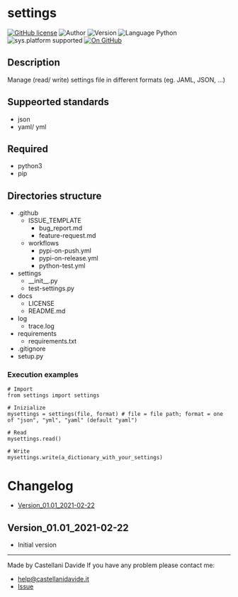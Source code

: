 # settings
[![GitHub license](https://img.shields.io/badge/license-GNU-green?style=flat)](https://github.com/CastellaniDavide/cpp-settings/blob/master/LICENSE) ![Author](https://img.shields.io/badge/author-Castellani%20Davide-green?style=flat) ![Version](https://img.shields.io/badge/version-v01.01-blue?style=flat) ![Language Python](https://img.shields.io/badge/language-Python-yellowgreen?style=flat) ![sys.platform supported](https://img.shields.io/badge/OS%20platform%20supported-All-blue?style=flat) [![On GitHub](https://img.shields.io/badge/on%20GitHub-True-green?style=flat&logo=github)](https://github.com/CastellaniDavide/settings)

## Description
Manage (read/ write) settings file in different formats (eg. JAML, JSON, ...)

## Suppeorted standards
 - json
 - yaml/ yml

## Required
 - python3
 - pip
 
## Directories structure
 - .github
   - ISSUE_TEMPLATE
     - bug_report.md
     - feature-request.md
   - workflows
     - pypi-on-push.yml
     - pypi-on-release.yml
     - python-test.yml
 - settings
	 - \_\_init\_\_.py
     - test-settings.py
 - docs
   - LICENSE
   - README.md
 - log
	 - trace.log
 - requirements
   - requirements.txt
 - .gitignore
 - setup.py
   
### Execution examples  
 ```
# Import
from settings import settings

# Inizialize
mysettings = settings(file, format) # file = file path; format = one of "json", "yml", "yaml" (default "yaml")

# Read
mysettings.read()

# Write
mysettings.write(a_dictionary_with_your_settings)
 ```

# Changelog
 - [Version_01.01_2021-02-22](#Version_10_2021-02-22)

## Version_01.01_2021-02-22
 - Initial version

---
Made by Castellani Davide 
If you have any problem please contact me:
- help@castellanidavide.it
- [Issue](https://github.com/CastellaniDavide/settings/issues)
